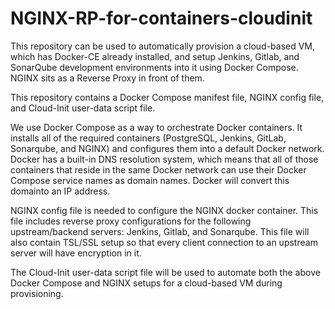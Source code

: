 # NGINX-RP-for-containers-cloudinit
This repository can be used to automatically provision a cloud-based VM, which has Docker-CE already installed, and setup Jenkins, Gitlab, and SonarQube development environments into it using Docker Compose. NGINX sits as a Reverse Proxy in front of them.

This repository contains a Docker Compose manifest file, NGINX config file, and Cloud-Init user-data script file. 

We use Docker Compose as a way to orchestrate Docker containers. It installs all of the required containers (PostgreSQL, Jenkins, GitLab, Sonarqube, and NGINX) and configures them into a default Docker network. Docker has a built-in DNS resolution system, which means that all of those containers that reside in the same Docker network can use their Docker Compose service names as domain names. Docker will convert this domainto an IP address.

NGINX config file is needed to configure the NGINX docker container. This file includes reverse proxy configurations for the following upstream/backend servers: Jenkins, Gitlab, and Sonarqube. This file will also contain TSL/SSL setup so that every client connection to an upstream server will have encryption in it. 

The Cloud-Init user-data script file will be used to automate both the above Docker Compose and NGINX setups for a cloud-based VM during provisioning.
